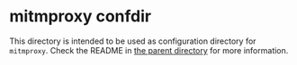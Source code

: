 # mitmproxy confdir

This directory is intended to be used as configuration directory for `mitmproxy`.
Check the README in [the parent directory](..) for more information.
